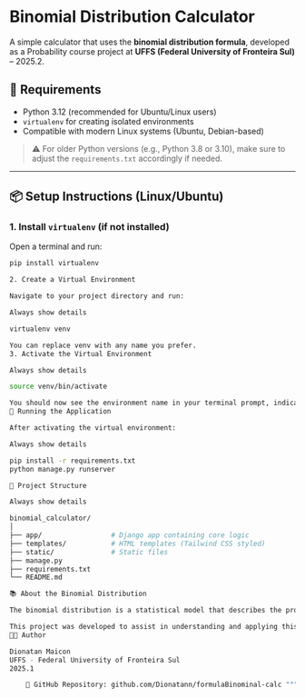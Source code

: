 
# Binomial Distribution Calculator

A simple calculator that uses the **binomial distribution formula**, developed as a Probability course project at **UFFS (Federal University of Fronteira Sul)** – 2025.2.

## 🐍 Requirements

- Python 3.12 (recommended for Ubuntu/Linux users)
- `virtualenv` for creating isolated environments
- Compatible with modern Linux systems (Ubuntu, Debian-based)

> ⚠️ For older Python versions (e.g., Python 3.8 or 3.10), make sure to adjust the `requirements.txt` accordingly if needed.

---

## 📦 Setup Instructions (Linux/Ubuntu)

### 1. Install `virtualenv` (if not installed)

Open a terminal and run:

```bash
pip install virtualenv

2. Create a Virtual Environment

Navigate to your project directory and run:

Always show details

virtualenv venv

You can replace venv with any name you prefer.
3. Activate the Virtual Environment

Always show details

source venv/bin/activate

You should now see the environment name in your terminal prompt, indicating it is active.
🚀 Running the Application

After activating the virtual environment:

Always show details

pip install -r requirements.txt
python manage.py runserver

📁 Project Structure

Always show details

binomial_calculator/
│
├── app/                 # Django app containing core logic
├── templates/           # HTML templates (Tailwind CSS styled)
├── static/              # Static files
├── manage.py
├── requirements.txt
└── README.md

📚 About the Binomial Distribution

The binomial distribution is a statistical model that describes the probability of achieving a fixed number of successes in a set number of independent trials, each with the same probability of success.

This project was developed to assist in understanding and applying this concept in practice.
👨‍💻 Author

Dionatan Maicon
UFFS - Federal University of Fronteira Sul
2025.1

    📎 GitHub Repository: github.com/Dionatann/formulaBinominal-calc """

